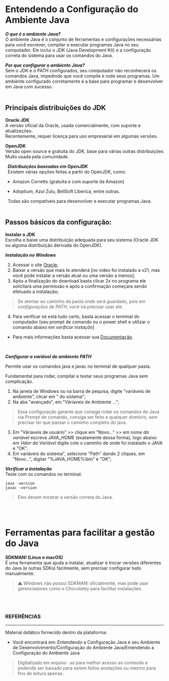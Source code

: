 # Entendendo a Configuração do Ambiente Java

***O que é o ambiente Java?*** <br>
O ambiente Java é o conjunto de ferramentas e configurações necessárias para você escrever, compilar e executar programas Java no seu computador. Ele inclui o JDK (Java Development Kit) e a configuração correta do sistema para usar os comandos do Java.

***Por que configurar o ambiente Java?*** <br>
Sem o JDK e o PATH configurados, seu computador não reconhecerá os comandos Java, impedindo que você compile e rode seus programas. Um ambiente configurado corretamente é a base para programar e desenvolver em Java com sucesso.
<br><br>
## Principais distribuições do JDK <br>
**Oracle JDK** <br>
A versão oficial da Oracle, usada comercialmente, com suporte e atualizações.<br>Recentemente, requer licença para uso empresarial em algumas versões.

**OpenJDK** <br>
Versão open source e gratuita do JDK, base para várias outras distribuições<br>Muito usada pela comunidade.

&nbsp;&nbsp;***Distribuições baseadas em OpenJDK***<br>
&nbsp;&nbsp;Existem várias opções feitas a partir do OpenJDK, como:

* Amazon Corretto (gratuita e com suporte da Amazon)

* Adoptium, Azul Zulu, BellSoft Liberica, entre outras.

&nbsp;&nbsp;Todas são compatíveis para desenvolver e executar programas Java.
<br><br>

## Passos básicos da configuração:
**Instalar o JDK**<br>
Escolha e baixe uma distribuição adequada para seu sistema (Oracle JDK ou alguma distribuição derivada do OpenJDK).
<br>

***Instalação no Windows***<br>
1. Acessar o site [Oracle](https://www.oracle.com/java/technologies/downloads);
2. Baixar a versão que mais te atenderá [no video foi instalado a v21, mas você pode instalar a versão atual ou uma versão a menos];
3. Após a finalização do download basta clicar 2x no programa ele solicitará uma permissão e após a confirmação começara sendo efetuado a instalação;
> Se atentar ao caminho da pasta onde será guardado, pois em *configurações de PATH*, você irá precisar usar ele.
4. Para verificar se está tudo certo, basta acessar o terminal do computador [seu prompt de comando ou o power shell e utilizar o comando abaixo em *verificar instação*]


* Para mais informações basta acessar sua [Documentação](https://docs.oracle.com/en/java/javase/21/index.html).


<br>

***Configurar a variável de ambiente PATH***

Permite usar os comandos java e javac no terminal de qualquer pasta.

Fundamental para rodar, compilar e testar seus programas Java sem complicação.

1. Na janela de Windows ou na barra de pequisa, digite "variáveis de ambiente", clicar em " do sistema";
2. Na aba "avançado", em "Váriaveis de Ambiente ...";
> Essa configuração garante que consiga rodar os comandos do Java via Prompt de comando, consiga ser feito e qualquer diretório, sem precisar ter que passar o caminho completo do java.
3. Em "Váriaveis de usuário" >> clique em "Novo..." >> em *nome da variável* escreva JAVA_HOME (exatamente dessa forma), logo abaixo em *Valor da Variável* digite cole o caminho de onde foi instalado o JAVA e "OK".
4. Em variáveis do sistema", selecione "Path" dando 2 cliques, em "Novo...", digitar "%JAVA_HOME%\bin" e "OK";

***Verificar a instalação***<br> 
 Teste com os comandos no terminal:

`java -version` <br>
`javac -version`

> Eles devem mostrar a versão correta do Java.

<br><br>
# Ferramentas para facilitar a gestão do Java
**SDKMAN! (Linux e macOS)**<br>
É uma ferramenta que ajuda a instalar, atualizar e trocar versões diferentes do Java (e outras SDKs) facilmente, sem precisar configurar tudo manualmente.

>⚠️ Windows não possui SDKMAN! oficialmente, mas pode usar gerenciadores como o Chocolatey para facilitar instalações.

<br><br>
### REFERÊNCIAS
---
Material didático fornecido dentro da plataforma:<br>
* Você encontrará em: Entendendo a Configuração Java e seu Ambiente de Desenvolvimento/Configuração do Ambiente Java/Entendendo a Configuração do Ambiente Java 

> Digitalizado em arquivo `.md` para melhor acesso ao conteúdo e podendo ser baixado para serem feitos anotações ou mesmo para fins de leitura apenas.